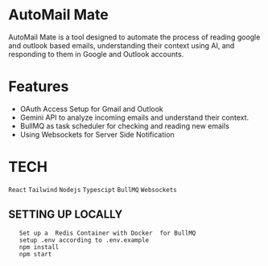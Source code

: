 # AutoMail Mate

AutoMail Mate is a tool designed to automate the process of reading google and outlook based emails, understanding their context using AI, and responding to them in Google and Outlook accounts.

# Features
* OAuth Access Setup for Gmail and  Outlook
* Gemini API to analyze incoming emails and understand their context.
* BullMQ as task scheduler for checking and reading new emails
* Using Websockets for Server Side Notification


# TECH
`React` `Tailwind`  `Nodejs` `Typescipt` `BullMQ`  `Websockets`

## SETTING UP LOCALLY

```
   Set up a  Redis Container with Docker  for BullMQ
   setup .env according to .env.example
   npm install
   npm start
```

   
  
